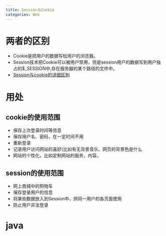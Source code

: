 ```yaml
---
title: Session与Cookie
categories: Web
---
```


# 两者的区别
- Cookie是把用户的数据写给用户的浏览器。
- Session技术把Cookie可以被用户禁用，但是session用户的数据写到用户独占的$_SESSION中,存在服务器的某个路径的文件中。
- [Session与cookie的详细区别](http://www.cnblogs.com/shiyangxt/archive/2008/10/07/1305506.html)

# 用处
## cookie的使用范围
- 保存上次登录时间等信息 
- 保存用户名、密码，在一定时间不用
- 重新登录
-  记录用户访问网站的喜好(比如有无背景音乐、网页的背景色是什么
- 网站的个性化，比如定制网站的服务，内容。
## session的使用范围
- 网上商城中的购物车
- 保存登录用户的信息
- 将某些数据放入到Session中，供同一用户的各页面使用
- 防止用户非法登录

# java
